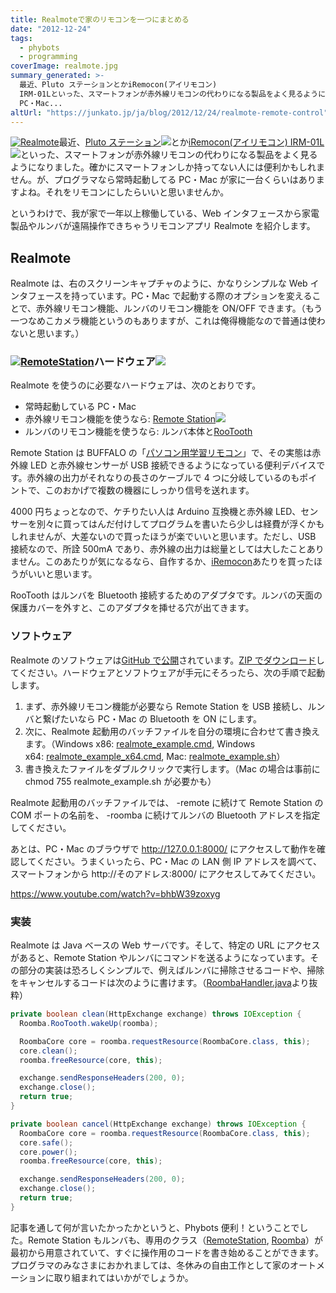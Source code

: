 ```yaml
---
title: Realmoteで家のリモコンを一つにまとめる
date: "2012-12-24"
tags:
  - phybots
  - programming
coverImage: realmote.jpg
summary_generated: >-
  最近、Pluto ステーションとかiRemocon(アイリモコン)
  IRM-01Lといった、スマートフォンが赤外線リモコンの代わりになる製品をよく見るようになりました。確かにスマートフォンしか持ってない人には便利かもしれません。が、プログラマなら常時起動してる
  PC・Mac...
altUrl: "https://junkato.jp/ja/blog/2012/12/24/realmote-remote-control"
---
```


[![](/images/realmote-138x300.jpg "Realmote")](/images/realmote.jpg)最近、[Pluto ステーション](http://www.amazon.co.jp/gp/product/B00A2H5HZY/ref=as_li_ss_tl?ie=UTF8&tag=dmjp07-22&linkCode=as2&camp=247&creative=7399&creativeASIN=B00A2H5HZY)![](http://www.assoc-amazon.jp/e/ir?t=dmjp07-22&l=as2&o=9&a=B00A2H5HZY)とか[iRemocon(アイリモコン) IRM-01L](http://www.amazon.co.jp/gp/product/B0053BXBVG/ref=as_li_ss_tl?ie=UTF8&tag=dmjp07-22&linkCode=as2&camp=247&creative=7399&creativeASIN=B0053BXBVG)![](http://www.assoc-amazon.jp/e/ir?t=dmjp07-22&l=as2&o=9&a=B0053BXBVG)といった、スマートフォンが赤外線リモコンの代わりになる製品をよく見るようになりました。確かにスマートフォンしか持ってない人には便利かもしれません。が、プログラマなら常時起動してる PC・Mac が家に一台くらいはありますよね。それをリモコンにしたらいいと思いませんか。

というわけで、我が家で一年以上稼働している、Web インタフェースから家電製品やルンバが遠隔操作できちゃうリモコンアプリ Realmote を紹介します。

## Realmote

Realmote は、右のスクリーンキャプチャのように、かなりシンプルな Web インタフェースを持っています。PC・Mac で起動する際のオプションを変えることで、赤外線リモコン機能、ルンバのリモコン機能を ON/OFF できます。（もう一つなめこカメラ機能というのもありますが、これは俺得機能なので普通は使わないと思います。）

### [![](/images/41D58M0CK9L._SL110_.jpg "RemoteStation")](http://www.amazon.co.jp/gp/product/B000I0RDJI/ref=as_li_ss_il?ie=UTF8&tag=dmjp07-22&linkCode=as2&camp=247&creative=7399&creativeASIN=B000I0RDJI)ハードウェア![](http://www.assoc-amazon.jp/e/ir?t=dmjp07-22&l=as2&o=9&a=B000I0RDJI)

Realmote を使うのに必要なハードウェアは、次のとおりです。

- 常時起動している PC・Mac
- 赤外線リモコン機能を使うなら: [Remote Station](http://www.amazon.co.jp/gp/product/B000I0RDJI/ref=as_li_ss_tl?ie=UTF8&tag=dmjp07-22&linkCode=as2&camp=247&creative=7399&creativeASIN=B000I0RDJI)![](http://www.assoc-amazon.jp/e/ir?t=dmjp07-22&l=as2&o=9&a=B000I0RDJI)
- ルンバのリモコン機能を使うなら: ルンバ本体と[RooTooth](https://www.sparkfun.com/products/684)

Remote Station は BUFFALO の「[パソコン用学習リモコン](http://buffalo.jp/products/catalog/item/p/pc-op-rs1/)」で、その実態は赤外線 LED と赤外線センサーが USB 接続できるようになっている便利デバイスです。赤外線の出力がそれなりの長さのケーブルで 4 つに分岐しているのもポイントで、このおかげで複数の機器にしっかり信号を送れます。

4000 円ちょっとなので、ケチりたい人は Arduino 互換機と赤外線 LED、センサーを別々に買ってはんだ付けしてプログラムを書いたら少しは経費が浮くかもしれませんが、大差ないので買ったほうが楽でいいと思います。ただし、USB 接続なので、所詮 500mA であり、赤外線の出力は総量としては大したことありません。このあたりが気になるなら、自作するか、[iRemocon](http://www.amazon.co.jp/gp/product/B0053BXBVG/ref=as_li_ss_tl?ie=UTF8&tag=dmjp07-22&linkCode=as2&camp=247&creative=7399&creativeASIN=B0053BXBVG)あたりを買ったほうがいいと思います。

RooTooth はルンバを Bluetooth 接続するためのアダプタです。ルンバの天面の保護カバーを外すと、このアダプタを挿せる穴が出てきます。

### ソフトウェア

Realmote のソフトウェアは[GitHub で公開](https://github.com/arcatdmz/realmote/)されています。[ZIP でダウンロード](https://github.com/arcatdmz/realmote/archive/master.zip)してください。ハードウェアとソフトウェアが手元にそろったら、次の手順で起動します。

1. まず、赤外線リモコン機能が必要なら Remote Station を USB 接続し、ルンバと繋げたいなら PC・Mac の Bluetooth を ON にします。
2. 次に、Realmote 起動用のバッチファイルを自分の環境に合わせて書き換えます。（Windows x86: [realmote_example.cmd](https://github.com/arcatdmz/realmote/blob/master/realmote_example.cmd), Windows x64: [realmote_example_x64.cmd](https://github.com/arcatdmz/realmote/blob/master/realmote_example_x64.cmd), Mac: [realmote_example.sh](https://github.com/arcatdmz/realmote/blob/master/realmote_example.sh)）
3. 書き換えたファイルをダブルクリックで実行します。（Mac の場合は事前に chmod 755 realmote_example.sh が必要かも）

Realmote 起動用のバッチファイルでは、 -remote に続けて Remote Station の COM ポートの名前を、 -roomba に続けてルンバの Bluetooth アドレスを指定してください。

あとは、PC・Mac のブラウザで http://127.0.0.1:8000/ にアクセスして動作を確認してください。うまくいったら、PC・Mac の LAN 側 IP アドレスを調べて、スマートフォンから http://そのアドレス:8000/ にアクセスしてみてください。

https://www.youtube.com/watch?v=bhbW39zoxyg

### 実装

Realmote は Java ベースの Web サーバです。そして、特定の URL にアクセスがあると、Remote Station やルンバにコマンドを送るようになっています。その部分の実装は恐ろしくシンプルで、例えばルンバに掃除させるコードや、掃除をキャンセルするコードは次のように書けます。（[RoombaHandler.java](https://github.com/arcatdmz/realmote/blob/master/src/jp/digitalmuseum/rm/handler/RoombaHandler.java)より抜粋）

```java
private boolean clean(HttpExchange exchange) throws IOException {
  Roomba.RooTooth.wakeUp(roomba);

  RoombaCore core = roomba.requestResource(RoombaCore.class, this);
  core.clean();
  roomba.freeResource(core, this);

  exchange.sendResponseHeaders(200, 0);
  exchange.close();
  return true;
}

private boolean cancel(HttpExchange exchange) throws IOException {
  RoombaCore core = roomba.requestResource(RoombaCore.class, this);
  core.safe();
  core.power();
  roomba.freeResource(core, this);

  exchange.sendResponseHeaders(200, 0);
  exchange.close();
  return true;
}
```

記事を通して何が言いたかったかというと、Phybots 便利！ということでした。Remote Station もルンバも、専用のクラス（[RemoteStation](https://github.com/arcatdmz/phybots/blob/master/phybots/src/com/phybots/entity/RemoteStation.java), [Roomba](https://github.com/arcatdmz/phybots/blob/master/phybots/src/com/phybots/entity/Roomba.java)）が最初から用意されていて、すぐに操作用のコードを書き始めることができます。プログラマのみなさまにおかれましては、冬休みの自由工作として家のオートメーションに取り組まれてはいかがでしょうか。
